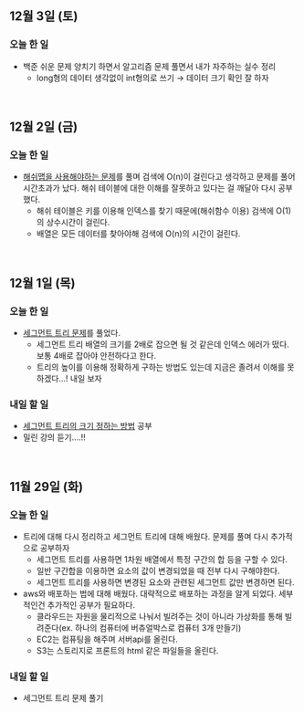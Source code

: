 ## 12월 3일 (토)

### 오늘 한 일

- 백준 쉬운 문제 양치기 하면서 알고리즘 문제 풀면서 내가 자주하는 실수 정리
  - long형의 데이터 생각없이 int형의로 쓰기 → 데이터 크기 확인 잘 하자

</br>

## 12월 2일 (금)

### 오늘 한 일

- [해쉬맵을 사용해야하는 문제](https://www.acmicpc.net/problem/1620)를 풀며 검색에 O(n)이 걸린다고 생각하고 문제를 풀어 시간초과가 났다. 해쉬 테이블에 대한 이해를 잘못하고 있다는 걸 깨달아 다시 공부했다.
  - 해쉬 테이블은 키를 이용해 인덱스를 찾기 때문에(해쉬함수 이용) 검색에 O(1)의 상수시간이 걸린다.
  - 배열은 모든 데이터를 찾아야해 검색에 O(n)의 시간이 걸린다.

</br>

## 12월 1일 (목)

### 오늘 한 일

- [세그먼트 트리 문제](https://www.acmicpc.net/problem/2042)를 풀었다.
  - 세그먼트 트리 배열의 크기를 2배로 잡으면 될 것 같은데 인덱스 에러가 떴다. 보통 4배로 잡아야 안전하다고 한다.
  - 트리의 높이를 이용해 정확하게 구하는 방법도 있는데 지금은 졸려서 이해를 못하겠다…! 내일 보자

### 내일 할 일

- [세그먼트 트리의 크기 정하는 방법](https://yabmoons.tistory.com/431) 공부
- 밀린 강의 듣기….!!

</br>

## 11월 29일 (화)

### 오늘 한 일

- 트리에 대해 다시 정리하고 세그먼트 트리에 대해 배웠다. 문제를 풀며 다시 추가적으로 공부하자
  - 세그먼트 트리를 사용하면 1차원 배열에서 특정 구간의 합 등을 구할 수 있다.
  - 일반 구간합을 이용하면 요소의 값이 변경되었을 때 전부 다시 구해야한다.
  - 세그먼트 트리를 사용하면 변경된 요소와 관련된 세그먼트 값만 변경하면 된다.
- aws와 배포하는 법에 대해 배웠다. 대략적으로 배포하는 과정을 알게 되었다. 세부적인건 추가적인 공부가 필요하다.
  - 클라우드는 자원을 물리적으로 나눠서 빌려주는 것이 아니라 가상화를 통해 빌려준다(ex. 하나의 컴퓨터에 버츄얼박스로 컴퓨터 3개 만들기)
  - EC2는 컴퓨팅을 해주며 서버api를 올린다.
  - S3는 스토리지로 프론트의 html 같은 파일들을 올린다.

### 내일 할 일

- 세그먼트 트리 문제 풀기
